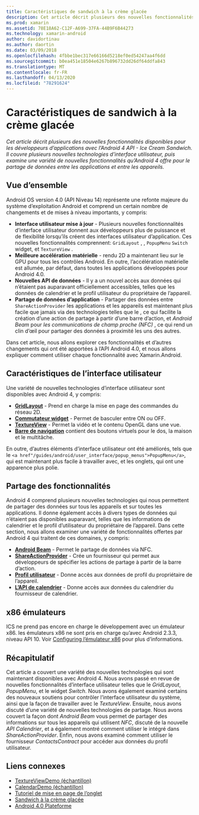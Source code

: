 ```yaml
---
title: Caractéristiques de sandwich à la crème glacée
description: Cet article décrit plusieurs des nouvelles fonctionnalités disponibles pour les développeurs d’applications avec l’Android 4 API - Ice Cream Sandwich. Il couvre plusieurs nouvelles technologies d’interface utilisateur, puis examine une variété de nouvelles fonctionnalités qu’Android 4 offre pour le partage de données entre les applications et entre les appareils.
ms.prod: xamarin
ms.assetid: 78E18A62-C12F-A699-37FA-44B9F6B44273
ms.technology: xamarin-android
author: davidortinau
ms.author: daortin
ms.date: 03/09/2018
ms.openlocfilehash: 4fbbe1bec317e66166d5218ef0ed54247aa4f6dd
ms.sourcegitcommit: b0ea451e18504e6267b896732dd26df64ddfa843
ms.translationtype: MT
ms.contentlocale: fr-FR
ms.lasthandoff: 04/13/2020
ms.locfileid: "78291624"
---
```

# <a name="ice-cream-sandwich-features"></a>Caractéristiques de sandwich à la crème glacée

_Cet article décrit plusieurs des nouvelles fonctionnalités disponibles pour les développeurs d’applications avec l’Android 4 API - Ice Cream Sandwich. Il couvre plusieurs nouvelles technologies d’interface utilisateur, puis examine une variété de nouvelles fonctionnalités qu’Android 4 offre pour le partage de données entre les applications et entre les appareils._

## <a name="overview"></a>Vue d’ensemble

Android OS version 4.0 (API Niveau 14) représente une refonte majeure du système d’exploitation Android et comprend un certain nombre de changements et de mises à niveau importants, y compris:

- **Interface utilisateur mise à jour** - Plusieurs nouvelles fonctionnalités d’interface utilisateur donnent aux développeurs plus de puissance et de flexibilité lorsqu’ils créent des interfaces utilisateur d’application. Ces nouvelles fonctionnalités comprennent: `GridLayout` , , `PopupMenu` `Switch` widget, et `TextureView` .
- **Meilleure accélération matérielle** - rendu 2D a maintenant lieu sur le GPU pour tous les contrôles Android. En outre, l’accélération matérielle est allumée, par défaut, dans toutes les applications développées pour Android 4.0.
- **Nouvelles API de données** - Il y a un nouvel accès aux données qui n’étaient pas auparavant officiellement accessibles, telles que les données de calendrier et le profil utilisateur du propriétaire de l’appareil.
- **Partage de données d’application** - Partager des données entre `ShareActionProvider` les applications et les appareils est maintenant plus facile que jamais via des technologies telles que le , ce qui facilite la création d’une action de partage à partir d’une barre d’action, et *Android Beam* pour *les communications de champ proche (NFC)* , ce qui rend un clin d’œil pour partager des données à proximité les uns des autres.

Dans cet article, nous allons explorer ces fonctionnalités et d’autres changements qui ont été apportées à l’API Android 4.0, et nous allons expliquer comment utiliser chaque fonctionnalité avec Xamarin.Android.

## <a name="user-interface-features"></a>Caractéristiques de l’interface utilisateur

Une variété de nouvelles technologies d’interface utilisateur sont disponibles avec Android 4, y compris:

- **[GridLayout](~/android/user-interface/layouts/grid-layout.md)** - Prend en charge la mise en page des commandes du réseau 2D.
- **[Commutateur widget](~/android/user-interface/controls/switch.md)** - Permet de basculer entre ON ou OFF.
- **[TextureView](~/android/user-interface/controls/texture-view.md)** - Permet la vidéo et le contenu OpenGL dans une vue.
- **[Barre de navigation](~/android/user-interface/controls/navigation-bar.md)** contient des boutons virtuels pour le dos, la maison et le multitâche.

En outre, d’autres éléments d’interface utilisateur ont été améliorés, tels que le `<a href"/guides/android/user_interface/popup_menus">PopupMenu</a>`, qui est maintenant plus facile à travailler avec, et les onglets, qui ont une apparence plus polie.

## <a name="sharing-features"></a>Partage des fonctionnalités

Android 4 comprend plusieurs nouvelles technologies qui nous permettent de partager des données sur tous les appareils et sur toutes les applications. Il donne également accès à divers types de données qui n’étaient pas disponibles auparavant, telles que les informations de calendrier et le profil d’utilisateur du propriétaire de l’appareil. Dans cette section, nous allons examiner une variété de fonctionnalités offertes par Android 4 qui traitent de ces domaines, y compris:

- **[Android Beam](~/android/platform/android-beam.md)** - Permet le partage de données via NFC.
- **[ShareActionProvider](~/android/user-interface/controls/action-bar.md)** - Crée un fournisseur qui permet aux développeurs de spécifier les actions de partage à partir de la barre d’action.
- **[Profil utilisateur](~/android/user-interface/user-profile.md)** - Donne accès aux données de profil du propriétaire de l’appareil.
- **[L’API de calendrier](~/android/user-interface/controls/calendar.md)** - Donne accès aux données du calendrier du fournisseur de calendrier.

## <a name="x86-emulators"></a>x86 émulateurs

ICS ne prend pas encore en charge le développement avec un émulateur x86. les émulateurs x86 ne sont pris en charge qu’avec Android 2.3.3, niveau API 10. Voir [Configuring l’émulateur x86](~/android/get-started/installation/android-emulator/index.md) pour plus d’informations.

## <a name="summary"></a>Récapitulatif

Cet article a couvert une variété des nouvelles technologies qui sont maintenant disponibles avec Android 4. Nous avons passé en revue de nouvelles fonctionnalités d’interface utilisateur telles que le *GridLayout*, *PopupMenu*, et le widget *Switch.* Nous avons également examiné certains des nouveaux soutiens pour contrôler l’interface utilisateur du système, ainsi que la façon de travailler avec le *TextureView*. Ensuite, nous avons discuté d’une variété de nouvelles technologies de partage. Nous avons couvert la façon dont *Android Beam* vous permet de partager des informations sur tous les appareils qui utilisent *NFC*, discuté de la nouvelle *API Calendrier*, et a également montré comment utiliser le intégré dans *ShareActionProvider*.
Enfin, nous avons examiné comment utiliser le fournisseur *ContactsContract* pour accéder aux données du profil utilisateur.

## <a name="related-links"></a>Liens connexes

- [TextureViewDemo (échantillon)](https://docs.microsoft.com/samples/xamarin/monodroid-samples/textureviewdemo)
- [CalendarDemo (échantillon)](https://docs.microsoft.com/samples/xamarin/monodroid-samples/calendardemo)
- [Tutoriel de mise en page de l’onglet](~/android/user-interface/layouts/tab-layout/index.md)
- [Sandwich à la crème glacée](https://developer.android.com/about/versions/android-4.0-highlights.html)
- [Android 4.0 Plateforme](https://developer.android.com/about/versions/android-4.0.html)
